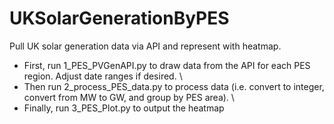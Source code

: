 # UKSolarGenerationByPES
Pull UK solar generation data via API and represent with heatmap. 

* First, run 1_PES_PVGenAPI.py to draw data from the API for each PES region. Adjust date ranges if desired. \
* Then run 2_process_PES_data.py to process data (i.e. convert to integer, convert from MW to GW, and group by PES area). \
* Finally, run 3_PES_Plot.py to output the heatmap
